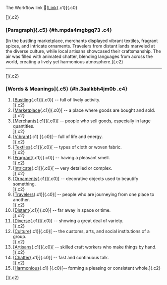 The Workflow link
👏[[Link](https://www.google.com/url?q=http://www.google.com&sa=D&source=editors&ust=1756210737502343&usg=AOvVaw2Ma8fNTxGiBUNRAem8STXd){.c1}]{.c0}

[]{.c2}

### [Paragraph]{.c5} {#h.mpda4mgbgq73 .c4}

[In the bustling marketplace, merchants displayed vibrant textiles,
fragrant spices, and intricate ornaments. Travelers from distant lands
marveled at the diverse culture, while local artisans showcased their
craftsmanship. The air was filled with animated chatter, blending
languages from across the world, creating a lively yet harmonious
atmosphere.]{.c2}

------------------------------------------------------------------------

[]{.c2}

### [Words & Meanings]{.c5} {#h.3aalkbh4jm0b .c4}

1.  [[Bustling](https://www.google.com/url?q=http://www.google.com&sa=D&source=editors&ust=1756210737504124&usg=AOvVaw2XD49XORdyQVQy1phfS5Ei){.c1}]{.c0}[ --
    full of lively activity.\
    ]{.c2}
2.  [[Marketplace](https://www.google.com/url?q=http://www.google.com&sa=D&source=editors&ust=1756210737504594&usg=AOvVaw1PCGxaRsRERRxTEfrcr_bf){.c1}]{.c0}[ --
    a place where goods are bought and sold.\
    ]{.c2}
3.  [[Merchants](https://www.google.com/url?q=http://www.google.com&sa=D&source=editors&ust=1756210737504933&usg=AOvVaw3_ZtkpLLNBGY8MEgL2HwSN){.c1}]{.c0}[ --
    people who sell goods, especially in large quantities.\
    ]{.c2}
4.  [[Vibrant](https://www.google.com/url?q=http://www.google.com&sa=D&source=editors&ust=1756210737505371&usg=AOvVaw01_rTKvAs0VRq8s2U6wW93){.c1}
    ]{.c0}[-- full of life and energy.\
    ]{.c2}
5.  [[Textiles](https://www.google.com/url?q=http://www.google.com&sa=D&source=editors&ust=1756210737505719&usg=AOvVaw14wJQIeaWMWxL_MxqmepEu){.c1}]{.c0}[ --
    types of cloth or woven fabric.\
    ]{.c2}
6.  [[Fragrant](https://www.google.com/url?q=http://www.google.com&sa=D&source=editors&ust=1756210737506091&usg=AOvVaw2YjY8LRvekSmH09Z8iHfLZ){.c1}]{.c0}[ --
    having a pleasant smell.\
    ]{.c2}
7.  [[Intricate](https://www.google.com/url?q=http://www.google.com&sa=D&source=editors&ust=1756210737506424&usg=AOvVaw3BZIIfazF-c9r4dLLciDVm){.c1}]{.c0}[ --
    very detailed or complex.\
    ]{.c2}
8.  [[Ornaments](https://www.google.com/url?q=http://www.google.com&sa=D&source=editors&ust=1756210737506743&usg=AOvVaw2B0nXqi8IxrvOREVEPBVey){.c1}]{.c0}[ --
    decorative objects used to beautify something.\
    ]{.c2}
9.  [[Travelers](https://www.google.com/url?q=http://www.google.com&sa=D&source=editors&ust=1756210737507198&usg=AOvVaw0Zqpp6RENayk6Fw88eZP3l){.c1}]{.c0}[ --
    people who are journeying from one place to another.\
    ]{.c2}
10. [[Distant](https://www.google.com/url?q=http://www.google.com&sa=D&source=editors&ust=1756210737507520&usg=AOvVaw3EtzDmi73V5OqaLtzgMxjU){.c1}]{.c0}[ --
    far away in space or time.\
    ]{.c2}
11. [[Diverse](https://www.google.com/url?q=http://www.google.com&sa=D&source=editors&ust=1756210737507779&usg=AOvVaw1O7G-NDvejRhyd48FKI4Zn){.c1}]{.c0}[ --
    showing a great deal of variety.\
    ]{.c2}
12. [[Culture](https://www.google.com/url?q=http://www.google.com&sa=D&source=editors&ust=1756210737508087&usg=AOvVaw1GXnxp5bJbo0u4W_4BVJ6t){.c1}]{.c0}[ --
    the customs, arts, and social institutions of a group.\
    ]{.c2}
13. [[Artisans](https://www.google.com/url?q=http://www.google.com&sa=D&source=editors&ust=1756210737508362&usg=AOvVaw3LXHEFmrYWK1g_NKjWoliL){.c1}]{.c0}[ --
    skilled craft workers who make things by hand.\
    ]{.c2}
14. [[Chatter](https://www.google.com/url?q=http://www.google.com&sa=D&source=editors&ust=1756210737508619&usg=AOvVaw3VkxZ-0j-V7Ef7Plbpa9Yp){.c1}]{.c0}[ --
    fast and continuous talk.\
    ]{.c2}
15. [[Harmonious](https://www.google.com/url?q=http://www.google.com&sa=D&source=editors&ust=1756210737508797&usg=AOvVaw0A2YYfR8SGxseaF5MLpMxx){.c1}
    ]{.c0}[-- forming a pleasing or consistent whole.]{.c2}

[]{.c2}
